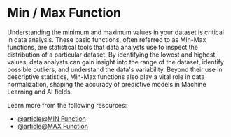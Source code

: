 # Min / Max Function

Understanding the minimum and maximum values in your dataset is critical in data analysis. These basic functions, often referred to as Min-Max functions, are statistical tools that data analysts use to inspect the distribution of a particular dataset. By identifying the lowest and highest values, data analysts can gain insight into the range of the dataset, identify possible outliers, and understand the data's variability. Beyond their use in descriptive statistics, Min-Max functions also play a vital role in data normalization, shaping the accuracy of predictive models in Machine Learning and AI fields.

Learn more from the following resources:

- [@article@MIN Function](https://support.microsoft.com/en-gb/office/min-function-61635d12-920f-4ce2-a70f-96f202dcc152)
- [@article@MAX Function](https://support.microsoft.com/en-gb/office/max-function-e0012414-9ac8-4b34-9a47-73e662c08098)